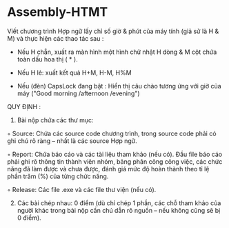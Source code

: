 # Assembly-HTMT
 Viết chương trình Hợp ngữ lấy chỉ số giờ & phút của máy tính (giả sử là H & M) và thực hiện các thao tác sau :

+ Nếu H chẵn, xuất ra màn hình một hình chữ nhật H dòng & M cột chứa toàn dấu hoa thị ( * ).

+ Nếu H lẻ: xuất kết quả H+M, H-M, H%M

+ Nếu (đèn) CapsLock đang bật : Hiển thị câu chào tương ứng với giờ của máy ("Good morning /afternoon /evening")

 

QUY ĐỊNH :

1) Bài nộp chứa các thư mục:

◦ Source: Chứa các source code chương trình, trong source code phải có ghi chú rõ ràng – nhất là các source Hợp ngữ.

◦ Report: Chứa báo cáo và các tài liệu tham khảo (nếu có). Đầu file báo cáo phải ghi rõ thông tin thành viên nhóm, bảng phân công công việc, các chức năng đã làm được và chưa được, đánh giá mức độ hoàn thành theo tỉ lệ phần trăm (%) của từng chức năng.

◦ Release: Các file .exe và các file thư viện (nếu có).

2) Các bài chép nhau: 0 điểm (dù chỉ chép 1 phần, các chỗ tham khảo của người khác trong bài nộp cần chú dẫn rõ nguồn – nếu không cũng sẽ bị 0 điểm).